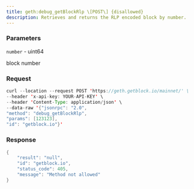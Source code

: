 ```yaml
---
title: geth:debug_getBlockRlp \[POST\] {disallowed}
description: Retrieves and returns the RLP encoded block by number.
---
```


### Parameters


`number` - uint64

block number

### Request

``` java
curl --location --request POST 'https://geth.getblock.io/mainnet/' \
--header 'x-api-key: YOUR-API-KEY' \
--header 'Content-Type: application/json' \
--data-raw '{"jsonrpc": "2.0",
"method": "debug_getBlockRlp",
"params": [123123],
"id": "getblock.io"}'
```

###  Response

``` java
{
    "result": "null",
    "id": "getblock.io",
    "status_code": 405,
    "message": "Method not allowed"
}
```


